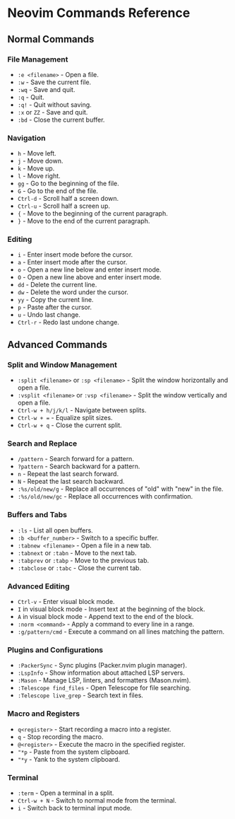 
# Neovim Commands Reference

## Normal Commands
### File Management
- `:e <filename>` - Open a file.
- `:w` - Save the current file.
- `:wq` - Save and quit.
- `:q` - Quit.
- `:q!` - Quit without saving.
- `:x` or `ZZ` - Save and quit.
- `:bd` - Close the current buffer.

### Navigation
- `h` - Move left.
- `j` - Move down.
- `k` - Move up.
- `l` - Move right.
- `gg` - Go to the beginning of the file.
- `G` - Go to the end of the file.
- `Ctrl-d` - Scroll half a screen down.
- `Ctrl-u` - Scroll half a screen up.
- `{` - Move to the beginning of the current paragraph.
- `}` - Move to the end of the current paragraph.

### Editing
- `i` - Enter insert mode before the cursor.
- `a` - Enter insert mode after the cursor.
- `o` - Open a new line below and enter insert mode.
- `O` - Open a new line above and enter insert mode.
- `dd` - Delete the current line.
- `dw` - Delete the word under the cursor.
- `yy` - Copy the current line.
- `p` - Paste after the cursor.
- `u` - Undo last change.
- `Ctrl-r` - Redo last undone change.

## Advanced Commands
### Split and Window Management
- `:split <filename>` or `:sp <filename>` - Split the window horizontally and open a file.
- `:vsplit <filename>` or `:vsp <filename>` - Split the window vertically and open a file.
- `Ctrl-w + h/j/k/l` - Navigate between splits.
- `Ctrl-w + =` - Equalize split sizes.
- `Ctrl-w + q` - Close the current split.

### Search and Replace
- `/pattern` - Search forward for a pattern.
- `?pattern` - Search backward for a pattern.
- `n` - Repeat the last search forward.
- `N` - Repeat the last search backward.
- `:%s/old/new/g` - Replace all occurrences of "old" with "new" in the file.
- `:%s/old/new/gc` - Replace all occurrences with confirmation.

### Buffers and Tabs
- `:ls` - List all open buffers.
- `:b <buffer_number>` - Switch to a specific buffer.
- `:tabnew <filename>` - Open a file in a new tab.
- `:tabnext` or `:tabn` - Move to the next tab.
- `:tabprev` or `:tabp` - Move to the previous tab.
- `:tabclose` or `:tabc` - Close the current tab.

### Advanced Editing
- `Ctrl-v` - Enter visual block mode.
- `I` in visual block mode - Insert text at the beginning of the block.
- `A` in visual block mode - Append text to the end of the block.
- `:norm <command>` - Apply a command to every line in a range.
- `:g/pattern/cmd` - Execute a command on all lines matching the pattern.

### Plugins and Configurations
- `:PackerSync` - Sync plugins (Packer.nvim plugin manager).
- `:LspInfo` - Show information about attached LSP servers.
- `:Mason` - Manage LSP, linters, and formatters (Mason.nvim).
- `:Telescope find_files` - Open Telescope for file searching.
- `:Telescope live_grep` - Search text in files.

### Macro and Registers
- `q<register>` - Start recording a macro into a register.
- `q` - Stop recording the macro.
- `@<register>` - Execute the macro in the specified register.
- `"*p` - Paste from the system clipboard.
- `"*y` - Yank to the system clipboard.

### Terminal
- `:term` - Open a terminal in a split.
- `Ctrl-w + N` - Switch to normal mode from the terminal.
- `i` - Switch back to terminal input mode.

